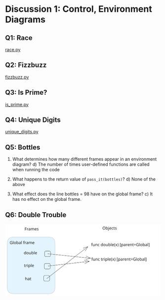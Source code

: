 # Discussion 1: Control, Environment Diagrams

## Q1: Race

[race.py](./race.py)

## Q2: Fizzbuzz

[fizzbuzz.py](./fizzbuzz.py)

## Q3: Is Prime?

[is_prime.py](./is_prime.py)

## Q4: Unique Digits

[unique_digits.py](./unique_digits.py)

## Q5: Bottles

1) What determines how many different frames appear in an environment diagram?
    d) The number of times user-defined functions are called when running the code

2) What happens to the return value of `pass_it(bottles)`?
    d) None of the above

3) What effect does the line bottles = 98 have on the global frame?
    c) It has no effect on the global frame.


## Q6: Double Trouble

![](./disc01-q6-double-triple.svg)
